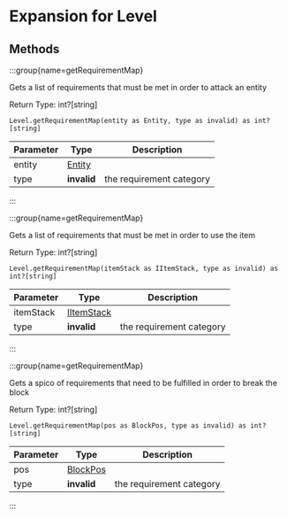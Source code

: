 # Expansion for Level

## Methods

:::group{name=getRequirementMap}

Gets a list of requirements that must be met in order to attack an entity

Return Type: int?[string]

```zenscript
Level.getRequirementMap(entity as Entity, type as invalid) as int?[string]
```

| Parameter |                 Type                 |       Description        |
|-----------|--------------------------------------|--------------------------|
| entity    | [Entity](/vanilla/api/entity/Entity) |                          |
| type      | **invalid**                          | the requirement category |


:::

:::group{name=getRequirementMap}

Gets a list of requirements that must be met in order to use the item

Return Type: int?[string]

```zenscript
Level.getRequirementMap(itemStack as IItemStack, type as invalid) as int?[string]
```

| Parameter |                    Type                    |       Description        |
|-----------|--------------------------------------------|--------------------------|
| itemStack | [IItemStack](/vanilla/api/item/IItemStack) |                          |
| type      | **invalid**                                | the requirement category |


:::

:::group{name=getRequirementMap}

Gets a spico of requirements that need to be fulfilled in order to break the block

Return Type: int?[string]

```zenscript
Level.getRequirementMap(pos as BlockPos, type as invalid) as int?[string]
```

| Parameter |                    Type                     |       Description        |
|-----------|---------------------------------------------|--------------------------|
| pos       | [BlockPos](/vanilla/api/util/math/BlockPos) |                          |
| type      | **invalid**                                 | the requirement category |


:::


